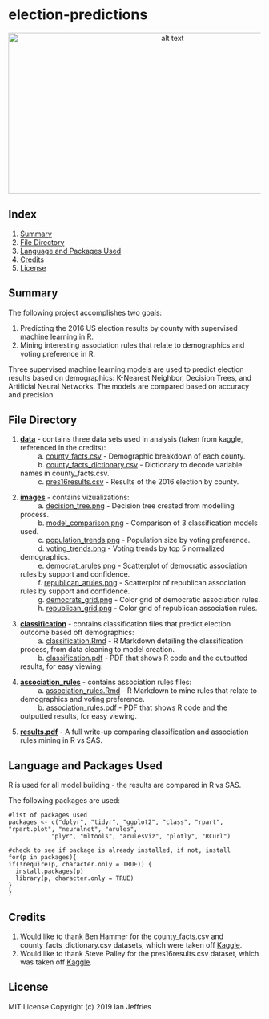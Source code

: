# election-predictions

<p align="center">
<img src="https://github.com/ianjeffries/election-predictions/blob/master/images/voting_trends.png" alt="alt text" width="640" height="320">
</p>

## Index 
1. [Summary](https://github.com/ianjeffries/election-predictions#summary)
2. [File Directory](https://github.com/ianjeffries/election-predictions#file-directory)
3. [Language and Packages Used](https://github.com/ianjeffries/election-predictions#language-and-packages-used)
4. [Credits](https://github.com/ianjeffries/election-predictions#credits)
5. [License](https://github.com/ianjeffries/election-predictions#license)

## Summary 
The following project accomplishes two goals:  

  1. Predicting the 2016 US election results by county with supervised machine learning in R.
  2. Mining interesting association rules that relate to demographics and voting preference in R. 
  
Three supervised machine learning models are used to predict election results based on demographics: K-Nearest Neighbor, Decision Trees, and Artificial Neural Networks. The models are compared based on accuracy and precision. 

## File Directory

1. [**data**](https://github.com/ianjeffries/election-predictions/tree/master/data) - contains three data sets used in analysis (taken from kaggle, referenced in the credits):  
  &nbsp;&nbsp;&nbsp;&nbsp;&nbsp;&nbsp;&nbsp;&nbsp;&nbsp;a. [county_facts.csv](https://github.com/ianjeffries/election-predictions/blob/master/data/county_facts.csv) - Demographic breakdown of each county.  
  &nbsp;&nbsp;&nbsp;&nbsp;&nbsp;&nbsp;&nbsp;&nbsp;&nbsp;b. [county_facts_dictionary.csv](https://github.com/ianjeffries/election-predictions/blob/master/data/county_facts_dictionary.csv) - Dictionary to decode variable names in county_facts.csv.  
  &nbsp;&nbsp;&nbsp;&nbsp;&nbsp;&nbsp;&nbsp;&nbsp;&nbsp;c. [pres16results.csv](https://github.com/ianjeffries/election-predictions/blob/master/data/pres16results.csv) - Results of the 2016 election by county.
     
2. [**images**](https://github.com/ianjeffries/election-predictions/tree/master/images) - contains vizualizations:  
  &nbsp;&nbsp;&nbsp;&nbsp;&nbsp;&nbsp;&nbsp;&nbsp;&nbsp;a. [decision_tree.png](https://github.com/ianjeffries/election-predictions/blob/master/images/decision_tree.png) - Decision tree created from modelling process.  
  &nbsp;&nbsp;&nbsp;&nbsp;&nbsp;&nbsp;&nbsp;&nbsp;&nbsp;b. <font color="black">[model_comparison.png](https://github.com/ianjeffries/election-predictions/blob/master/images/model_comparison.png)</font> - Comparison of 3 classification models used.  
  &nbsp;&nbsp;&nbsp;&nbsp;&nbsp;&nbsp;&nbsp;&nbsp;&nbsp;c. [population_trends.png](https://github.com/ianjeffries/election-predictions/blob/master/images/population_trends.png) - Population size by voting preference.  
  &nbsp;&nbsp;&nbsp;&nbsp;&nbsp;&nbsp;&nbsp;&nbsp;&nbsp;d. [voting_trends.png](https://github.com/ianjeffries/election-predictions/blob/master/images/voting_trends.png) - Voting trends by top 5 normalized demographics.  
  &nbsp;&nbsp;&nbsp;&nbsp;&nbsp;&nbsp;&nbsp;&nbsp;&nbsp;e. [democrat_arules.png](https://github.com/ianjeffries/election-predictions/blob/master/images/democrat_arules.png) - Scatterplot of democratic association rules by support and confidence.  
  &nbsp;&nbsp;&nbsp;&nbsp;&nbsp;&nbsp;&nbsp;&nbsp;&nbsp;f. [republican_arules.png](https://github.com/ianjeffries/election-predictions/blob/master/images/republican_arules.png) - Scatterplot of republican association rules by support and confidence.  
  &nbsp;&nbsp;&nbsp;&nbsp;&nbsp;&nbsp;&nbsp;&nbsp;&nbsp;g. [democrats_grid.png](https://github.com/ianjeffries/election-predictions/blob/master/images/democrat_grid.png) - Color grid of democratic association rules.  
  &nbsp;&nbsp;&nbsp;&nbsp;&nbsp;&nbsp;&nbsp;&nbsp;&nbsp;h. [republican_grid.png](https://github.com/ianjeffries/election-predictions/blob/master/images/republican_grid.png) - Color grid of republican association rules. 
  
3. [**classification**](https://github.com/ianjeffries/election-predictions/tree/master/classification) - contains classification files that predict election outcome based off demographics:  
  &nbsp;&nbsp;&nbsp;&nbsp;&nbsp;&nbsp;&nbsp;&nbsp;&nbsp;a. [classification.Rmd](https://github.com/ianjeffries/election-predictions/blob/master/classification/classification.Rmd) - R Markdown detailing the classification process, from data cleaning to model creation.  
  &nbsp;&nbsp;&nbsp;&nbsp;&nbsp;&nbsp;&nbsp;&nbsp;&nbsp;b. [classification.pdf](https://github.com/ianjeffries/election-predictions/blob/master/classification/classification.pdf) - PDF that shows R code and the outputted results, for easy viewing.
  
4. [**association_rules**](https://github.com/ianjeffries/election-predictions/tree/master/association_rules) - contains association rules files:  
  &nbsp;&nbsp;&nbsp;&nbsp;&nbsp;&nbsp;&nbsp;&nbsp;&nbsp;a. [association_rules.Rmd](https://github.com/ianjeffries/election-predictions/blob/master/association_rules/association_rules.Rmd) - R Markdown to mine rules that relate to demographics and voting preference.  
  &nbsp;&nbsp;&nbsp;&nbsp;&nbsp;&nbsp;&nbsp;&nbsp;&nbsp;b. [association_rules.pdf](https://github.com/ianjeffries/election-predictions/blob/master/association_rules/association_rules.pdf) - PDF that shows R code and the outputted results, for easy viewing.
  
5. [**results.pdf**](https://github.com/ianjeffries/election-predictions/blob/master/results.pdf) - A full write-up comparing classification and association rules mining in R vs SAS.

## Language and Packages Used

R is used for all model building - the results are compared in R vs SAS.

The following packages are used:
  
  ```
#list of packages used
packages <- c("dplyr", "tidyr", "ggplot2", "class", "rpart", "rpart.plot", "neuralnet", "arules",
              "plyr", "mltools", "arulesViz", "plotly", "RCurl")

#check to see if package is already installed, if not, install
for(p in packages){
  if(!require(p, character.only = TRUE)) {
    install.packages(p)
    library(p, character.only = TRUE)
  } 
}
```

## Credits

1. Would like to thank Ben Hammer for the county_facts.csv and county_facts_dictionary.csv datasets, which were taken off [Kaggle](https://www.kaggle.com/benhamner/2016-us-election/home).
2. Would like to thank Steve Palley for the pres16results.csv dataset, which was taken off [Kaggle](https://www.kaggle.com/stevepalley/2016uspresidentialvotebycounty/home).

## License 

MIT License
Copyright (c) 2019 Ian Jeffries
  
